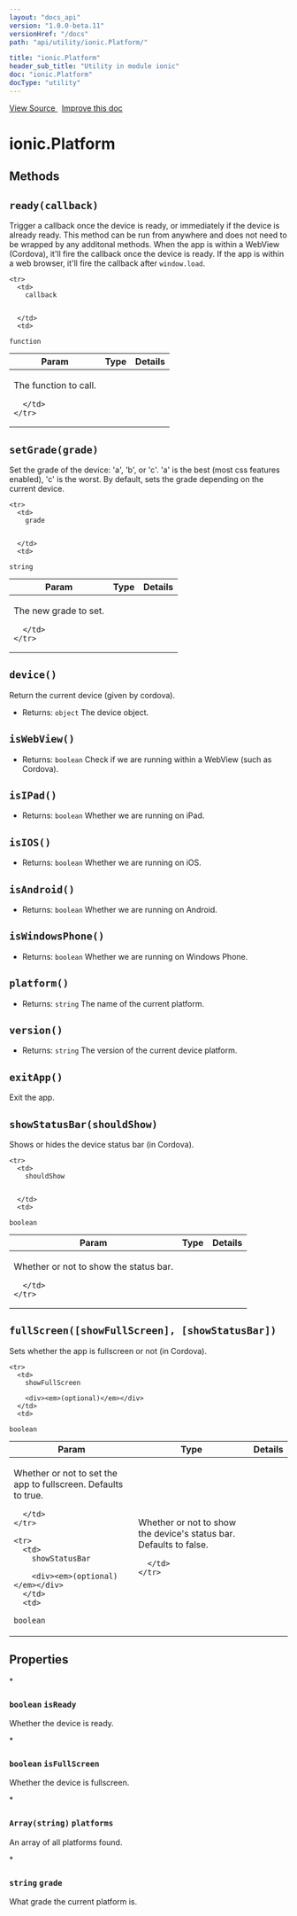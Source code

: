 ```yaml
---
layout: "docs_api"
version: "1.0.0-beta.11"
versionHref: "/docs"
path: "api/utility/ionic.Platform/"

title: "ionic.Platform"
header_sub_title: "Utility in module ionic"
doc: "ionic.Platform"
docType: "utility"
---
```


<div class="improve-docs">
  <a href='http://github.com/driftyco/ionic/tree/master/js/utils/platform.js#L7'>
    View Source
  </a>
  &nbsp;
  <a href='http://github.com/driftyco/ionic/edit/master/js/utils/platform.js#L7'>
    Improve this doc
  </a>
</div>




<h1 class="api-title">

  ionic.Platform



</h1>
















  

  
## Methods

<div id="ready"></div>
<h2>
  <code>ready(callback)</code>

</h2>

Trigger a callback once the device is ready, or immediately
if the device is already ready. This method can be run from
anywhere and does not need to be wrapped by any additonal methods.
When the app is within a WebView (Cordova), it'll fire
the callback once the device is ready. If the app is within
a web browser, it'll fire the callback after `window.load`.



<table class="table" style="margin:0;">
  <thead>
    <tr>
      <th>Param</th>
      <th>Type</th>
      <th>Details</th>
    </tr>
  </thead>
  <tbody>
    
    <tr>
      <td>
        callback
        
        
      </td>
      <td>
        
  <code>function</code>
      </td>
      <td>
        <p>The function to call.</p>

        
      </td>
    </tr>
    
  </tbody>
</table>









<div id="setGrade"></div>
<h2>
  <code>setGrade(grade)</code>

</h2>

Set the grade of the device: 'a', 'b', or 'c'. 'a' is the best
(most css features enabled), 'c' is the worst.  By default, sets the grade
depending on the current device.



<table class="table" style="margin:0;">
  <thead>
    <tr>
      <th>Param</th>
      <th>Type</th>
      <th>Details</th>
    </tr>
  </thead>
  <tbody>
    
    <tr>
      <td>
        grade
        
        
      </td>
      <td>
        
  <code>string</code>
      </td>
      <td>
        <p>The new grade to set.</p>

        
      </td>
    </tr>
    
  </tbody>
</table>









<div id="device"></div>
<h2>
  <code>device()</code>

</h2>

Return the current device (given by cordova).






* Returns: 
  <code>object</code> The device object.




<div id="isWebView"></div>
<h2>
  <code>isWebView()</code>

</h2>








* Returns: 
  <code>boolean</code> Check if we are running within a WebView (such as Cordova).




<div id="isIPad"></div>
<h2>
  <code>isIPad()</code>

</h2>








* Returns: 
  <code>boolean</code> Whether we are running on iPad.




<div id="isIOS"></div>
<h2>
  <code>isIOS()</code>

</h2>








* Returns: 
  <code>boolean</code> Whether we are running on iOS.




<div id="isAndroid"></div>
<h2>
  <code>isAndroid()</code>

</h2>








* Returns: 
  <code>boolean</code> Whether we are running on Android.




<div id="isWindowsPhone"></div>
<h2>
  <code>isWindowsPhone()</code>

</h2>








* Returns: 
  <code>boolean</code> Whether we are running on Windows Phone.




<div id="platform"></div>
<h2>
  <code>platform()</code>

</h2>








* Returns: 
  <code>string</code> The name of the current platform.




<div id="version"></div>
<h2>
  <code>version()</code>

</h2>








* Returns: 
  <code>string</code> The version of the current device platform.




<div id="exitApp"></div>
<h2>
  <code>exitApp()</code>

</h2>

Exit the app.









<div id="showStatusBar"></div>
<h2>
  <code>showStatusBar(shouldShow)</code>

</h2>

Shows or hides the device status bar (in Cordova).



<table class="table" style="margin:0;">
  <thead>
    <tr>
      <th>Param</th>
      <th>Type</th>
      <th>Details</th>
    </tr>
  </thead>
  <tbody>
    
    <tr>
      <td>
        shouldShow
        
        
      </td>
      <td>
        
  <code>boolean</code>
      </td>
      <td>
        <p>Whether or not to show the status bar.</p>

        
      </td>
    </tr>
    
  </tbody>
</table>









<div id="fullScreen"></div>
<h2>
  <code>fullScreen([showFullScreen], [showStatusBar])</code>

</h2>

Sets whether the app is fullscreen or not (in Cordova).



<table class="table" style="margin:0;">
  <thead>
    <tr>
      <th>Param</th>
      <th>Type</th>
      <th>Details</th>
    </tr>
  </thead>
  <tbody>
    
    <tr>
      <td>
        showFullScreen
        
        <div><em>(optional)</em></div>
      </td>
      <td>
        
  <code>boolean</code>
      </td>
      <td>
        <p>Whether or not to set the app to fullscreen. Defaults to true.</p>

        
      </td>
    </tr>
    
    <tr>
      <td>
        showStatusBar
        
        <div><em>(optional)</em></div>
      </td>
      <td>
        
  <code>boolean</code>
      </td>
      <td>
        <p>Whether or not to show the device&#39;s status bar. Defaults to false.</p>

        
      </td>
    </tr>
    
  </tbody>
</table>








  
  
<h2 id="properties">Properties</h2>

<div id="isReady"></div>
* <h3>
  <code>boolean</code> <code>isReady</code></h3>

  Whether the device is ready.

  



<div id="isFullScreen"></div>
* <h3>
  <code>boolean</code> <code>isFullScreen</code></h3>

  Whether the device is fullscreen.

  



<div id="platforms"></div>
* <h3>
  <code>Array(string)</code> <code>platforms</code></h3>

  An array of all platforms found.

  



<div id="grade"></div>
* <h3>
  <code>string</code> <code>grade</code></h3>

  What grade the current platform is.

  

</ul>






